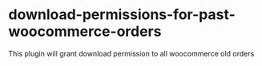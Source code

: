 # download-permissions-for-past-woocommerce-orders
This plugin will grant download permission to all woocommerce old orders
